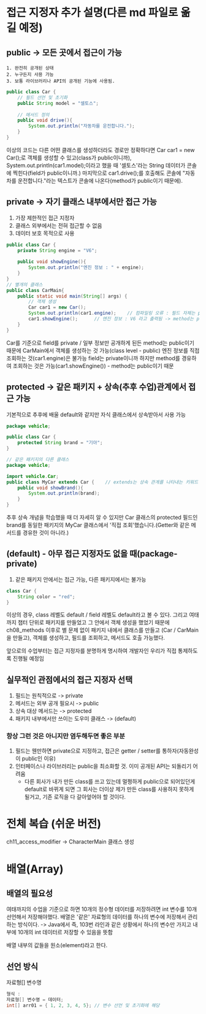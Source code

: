 # 접근 지정자 추가 설명(다른 md 파일로 옮길 예정)
## public -> 모든 곳에서 접근이 가능
    1. 완전히 공개된 상태
    2. 누구든지 사용 가능
    3. 보통 라이브러리나 API의 공개된 기능에 사용됨.
```java
public class Car {
    // 필드 선언 및 초기화
    public String model = "셀토스";
    
    // 메서드 정의
    public void drive(){
        System.out.println("자동차를 운전합니다.");
    }
}
```
이상의 코드는 다른 어떤 클래스를 생성하더라도 경로만 정확하다면 Car car1 = new Car();로
객체를 생성할 수 있고(class가 public이니까), System.out.println(car1.model);이라고 했을 때
'셀토스'라는 String 데이터가 콘솔에 찍힌다(field가 public이니까.) 마지막으로 car1.drive();를
호출해도 콘솔에 "자동차를 운전합니다."라는 텍스트가 콘솔에 나온다(method가 public이기 때문에).

## private -> 자기 클래스 내부에서만 접근 가능
1. 가장 제한적인 접근 지정자
2. 클래스 외부에서는 전혀 접근할 수 없음
3. 데이터 보호 목적으로 사용
```java
public class Car {
    private String engine = "V6";
    
    public void showEngine(){
        System.out.println("엔진 정보 : " + engine);
    }
}
// 별개의 클래스
public class CarMain{
    public static void main(String[] args) {
        // 객체 생성
        Car car1 = new Car();
        System.out.println(car1.engine);    // 컴파일링 오류 : 필드 자체는 private
        car1.showEngine();      // 엔진 정보 : V6 라고 출력됨 -> method는 public이기 때문
    }
}
```
Car를 기준으로 field를 private / 일부 정보만 공개하게 된든 method는 public이기 때문에
CarMain에서 객체를 생성하는 것 가능(class level - public) 
엔진 정보를 직접 조회하는 것(car1.engine)은 불가능 field는 private이니까
하지만 method를 경유하여 조회하는 것은 가능(car1.showEngine()) - method는 public이기 때문

## protected -> 같은 패키지 + 상속(추후 수업)관계에서 접근 가능
기본적으로 추후에 배울 default와 같지만 자식 클래스에서 상속받아서 사용 가능
```java
package vehicle;

public class Car {
    protected String brand = "기아";
}

// 같은 패키지의 다른 클래스
package vehicle;

import vehicle.Car;
public class MyCar extends Car {    // extends는 상속 관계를 나타내는 키워드
    public void showBrand(){
        System.out.println(brand);
    }
}
```
추후 상속 개념을 학습했을 때 더 자세히 알 수 있지만 Car 클래스의 protected 필드인
brand를 동일한 패키지의 MyCar 클래스에서 '직접 조회'했습니다.(Getter와 같은 메서드를
경유한 것이 아니라.)

## (default) - 아무 접근 지정자도 없을 때(package-private)
1. 같은  패키지 안에서는 접근 가능, 다른 패키지에서는 불가능
```java
class Car {
    String color = "red";
}
```
이상의 경우, class 레벨도 default / field 레벨도 default라고 볼 수 있다.
그리고 여태까지 챕터 단위로 패키지를 만들었고 그 안에서 객체 생성을 했었기 때문에
ch08_methods 이후로 별 문제 없이 패키지 내에서 클래스를 만들고
(Car / CarMain을 만들고), 객체를 생성하고, 필드를 조회하고, 메서드도 호출 가능했다.

앞으로의 수업부터는 접근 지정자를 분명하게 명시하여 개발자인 우리가 직접 통제하도록 진행될 예정임

## 실무적인 관점에서의 접근 지정자 선택
1. 필드는 원칙적으로 -> private
2. 메서드는 외부 공개 필요시 -> public
3. 상속 대상 메서드는 -> protected
4. 패키지 내부에서만 쓰이는 도우미 클래스 -> (default)

### 항상 그런 것은 아니지만 염두해두면 좋은 부분
1. 필드는 웬만하면 private으로 지정하고, 접근은 getter / setter를 통하자(자동완성이 public인 이유)
2. 인터페이스나 라이브러리는 public을 최소화할 것. 이미 공개된 API는 되돌리기 어려움
    - 다른 회사가 내가 만든 class를 쓰고 있는데 멀쩡하게 public으로 되어있던게 default로 바뀌게 되면
        그 회사는 더이상 제가 만든 class를 사용하지 못하게 될거고, 기존 로직을 다 갈아엎어야 할 것이다.

# 전체 복습 (쉬운 버전)
ch11_access_modifier -> CharacterMain 클래스 생성

# 배열(Array)
## 배열의 필요성
여태까지의 수업을 기준으로 하면 10개의 정수형 데이터를 저장하려면 int 변수를 10개 선언해서 저장해야했다.
배열은 '같은' 자료형의 데이터를 하나의 변수에 저장해서 관리하는 방식이다. -> Java에서
즉, 103번 라인과 같은 상황에서 하나의 변수만 가지고 내부에 10개의 int 데이터르 저장할 수 있음을 뜻함

배열 내부의 값들을 원소(element)라고 한다.

## 선언 방식
자료형[] 변수명
```java
형식 :
자료형[] 변수명 = 데이터;
int[] arr01 = { 1, 2, 3, 4, 5}; // 변수 선언 및 초기화에 해당

```